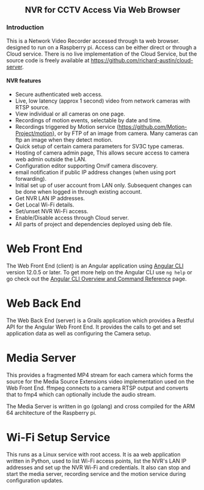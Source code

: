 <h2 style="text-align: center">NVR for CCTV Access Via Web Browser</h2>

### Introduction
This is a Network Video Recorder accessed through ta web browser. designed to run on a Raspberry pi.
Access can be either direct or through a Cloud service. There is no live implementation
of the Cloud Service, but the source code is freely available at
https://github.com/richard-austin/cloud-server.

#### NVR features
* Secure authenticated web access.
* Live, low latency (approx 1 second) video from network cameras with RTSP source.
* View individual or all cameras on one page.
* Recordings of motion events, selectable by date and time.
* Recordings triggered by Motion service (https://github.com/Motion-Project/motion), or by FTP of an image from camera. Many cameras can ftp an image when they detect motion.
* Quick setup of certain camera parameters for SV3C type cameras.
* Hosting of camera admin page, This allows secure access to camera web admin outside the LAN.
* Configuration editor supporting Onvif camera discovery.
* email notification if public IP address changes (when using port forwarding).
* Initial set up of user account from LAN only. Subsequent changes can be done when logged in through existing account.
* Get NVR LAN IP addresses.
* Get Local Wi-Fi details.
* Set/unset NVR Wi-Fi access.
* Enable/Disable access through Cloud server.
* All parts of project and dependencies deployed using deb file.

# Web Front End
The Web Front End (client) is an Angular application using [Angular CLI](https://github.com/angular/angular-cli) version 12.0.5 or later.
To get more help on the Angular CLI use `ng help` or go check out the [Angular CLI Overview and Command Reference](https://angular.io/cli) page.

# Web Back End
The Web Back End (server) is a Grails application which provides
a Restful API for the Angular Web Front End.
It provides the calls to get and set application data as
well as configuring the Camera setup.

# Media Server
This provides a fragmented MP4 stream for each camera which forms the source for
the Media Source Extensions video implementation used on the Web Front End.
ffmpeg connects to a camera RTSP output and converts that to fmp4 which can optionally include the audio stream.

The Media Server is written in go (golang) and cross compiled for the ARM 64 architecture of the Raspberry pi.
# Wi-Fi Setup Service
This runs as a Linux service with root access. It is aa web application written in Python,
used to list Wi-Fi access points, list the NVR's LAN IP addresses and set up the NVR Wi-Fi and credentials.
It also can stop and start the media server, recording service and the motion service
during configuration updates.
